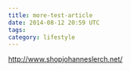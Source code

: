 ```yaml
---
title: more-test-article
date: 2014-08-12 20:59 UTC
tags:
category: lifestyle
---
```


http://www.shopjohanneslerch.net/
